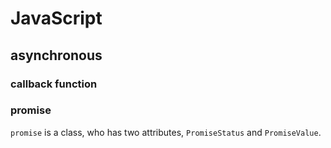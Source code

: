 # JavaScript

## asynchronous

### callback function



### promise

`promise` is a class, who has two attributes, `PromiseStatus` and `PromiseValue`. 